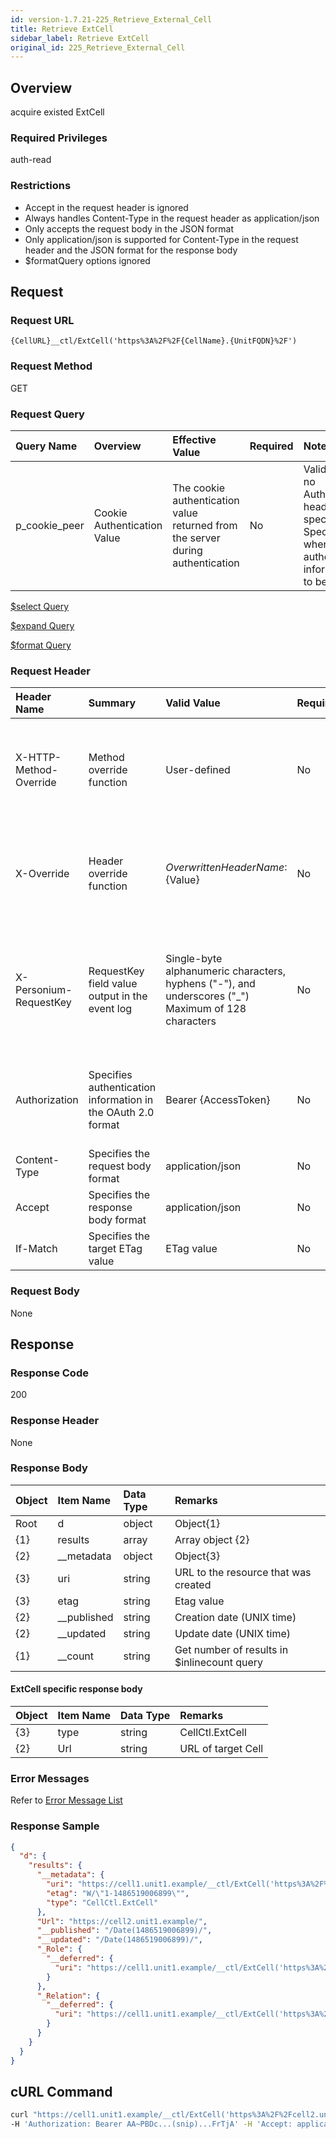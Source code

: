 ```yaml
---
id: version-1.7.21-225_Retrieve_External_Cell
title: Retrieve ExtCell
sidebar_label: Retrieve ExtCell
original_id: 225_Retrieve_External_Cell
---
```


## Overview

acquire existed ExtCell

### Required Privileges

auth-read

### Restrictions

* Accept in the request header is ignored
* Always handles Content-Type in the request header as application/json
* Only accepts the request body in the JSON format
* Only application/json is supported for Content-Type in the request header and the JSON format for the response body
* $formatQuery options ignored


## Request

### Request URL

```
{CellURL}__ctl/ExtCell('https%3A%2F%2F{CellName}.{UnitFQDN}%2F')
```

### Request Method

GET

### Request Query

|Query Name|Overview|Effective Value|Required|Notes|
|:--|:--|:--|:--|:--|
|p_cookie_peer|Cookie Authentication Value|The cookie authentication value returned from the server during authentication|No|Valid only if no Authorization header specified<br>Specify this when cookie authentication information is to be used|

[$select  Query](406_Select_Query.md)

[$expand  Query](405_Expand_Query.md)

[$format  Query](404_Format_Query.md)

### Request Header

|Header Name|Summary|Valid Value|Required|Remarks|
|:--|:--|:--|:--|:--|
|X-HTTP-Method-Override|Method override function|User-defined|No|If you specify this value when requesting with the POST method, the specified value will be used as a method.|
|X-Override|Header override function|${OverwrittenHeaderName}:${Value}|No|Overwrite normal HTTP header value. To overwrite multiple headers, specify multiple X-Override headers.|
|X-Personium-RequestKey|RequestKey field value output in the event log|Single-byte alphanumeric characters, hyphens ("-"), and underscores ("_")<br>Maximum of 128 characters|No|When not specified, default value given with ${4 digits}_${22 digits} Base64url characters format representing an UUID for each request|
|Authorization|Specifies authentication information in the OAuth 2.0 format|Bearer {AccessToken}|No|* Authentication tokens are the tokens acquired using the Authentication Token Acquisition API|
|Content-Type|Specifies the request body format|application/json|No|[application/json] by default|
|Accept|Specifies the response body format|application/json|No|[application/json] by default|
|If-Match|Specifies the target ETag value|ETag value|No|[*] by default|

### Request Body

None


## Response

### Response Code

200

### Response Header

None

### Response Body

|Object|Item Name|Data Type|Remarks|
|:--|:--|:--|:--|
|Root|d|object|Object{1}|
|{1}|results|array|Array object {2}|
|{2}|__metadata|object|Object{3}|
|{3}|uri|string|URL to the resource that was created|
|{3}|etag|string|Etag value|
|{2}|__published|string|Creation date (UNIX time)|
|{2}|__updated|string|Update date (UNIX time)|
|{1}|__count|string|Get number of results in $inlinecount query|

#### ExtCell specific response body

|Object|Item Name|Data Type|Remarks|
|:--|:--|:--|:--|
|{3}|type|string|CellCtl.ExtCell|
|{2}|Url|string|URL of target Cell|

### Error Messages

Refer to [Error Message List](004_Error_Messages.md)

### Response Sample

```JSON
{
  "d": {
    "results": {
      "__metadata": {
        "uri": "https://cell1.unit1.example/__ctl/ExtCell('https%3A%2F%2Fcell2.unit1.example%2F')",
        "etag": "W/\"1-1486519006899\"",
        "type": "CellCtl.ExtCell"
      },
      "Url": "https://cell2.unit1.example/",
      "__published": "/Date(1486519006899)/",
      "__updated": "/Date(1486519006899)/",
      "_Role": {
        "__deferred": {
          "uri": "https://cell1.unit1.example/__ctl/ExtCell('https%3A%2F%2Fcell2.unit1.example%2F')/_Role"
        }
      },
      "_Relation": {
        "__deferred": {
          "uri": "https://cell1.unit1.example/__ctl/ExtCell('https%3A%2F%2Fcell2.unit1.example%2F')/_Relation"
        }
      }
    }
  }
}
```


## cURL Command

```sh
curl "https://cell1.unit1.example/__ctl/ExtCell('https%3A%2F%2Fcell2.unit1.example%2F')" -X GET -i \
-H 'Authorization: Bearer AA~PBDc...(snip)...FrTjA' -H 'Accept: application/json'
```

